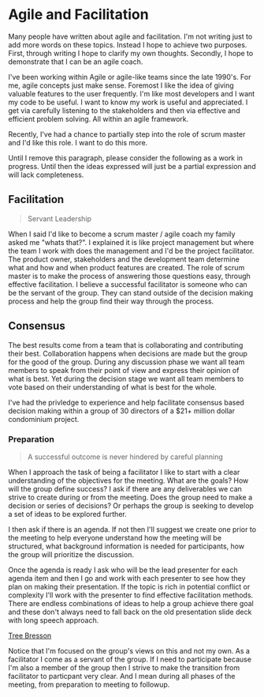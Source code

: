 # Agile and Facilitation

Many people have written about agile and facilitation.  I'm not writing just to add more words on these topics.  Instead I hope to achieve two purposes.  First, through writing I hope to clarify my own thoughts. Secondly, I hope to demonstrate that I can be an agile coach.

I've been working within Agile or agile-like teams since the late 1990's.  For me, agile concepts just make sense.
Foremost I like the idea of giving valuable features to the user frequently. I'm like most developers and I want my code to be useful.  I want to know my work is useful and appreciated. I get via carefully listening to the stakeholders and then via effective and efficient problem solving. All within an agile framework.

Recently, I've had a chance to partially step into the role of scrum master and I'd like this role. I want to do this more.

Until I remove this paragraph, please consider the following as a work in progress.  Until then the ideas expressed will just be a partial expression and will lack completeness.


## Facilitation

> Servant Leadership

When I said I'd like to become a scrum master / agile coach my family asked me "whats that?".  I explained it is like project management but where the team I work with does the management and I'd be the project facilitator.  The product owner, stakeholders and the development team determine what and how and when product features are created. The role of scrum master is to make the process of answering those questions easy, through effective facilitation.  I believe a successful facilitator is someone who can be the servant of the group. They can stand outside of the decision making process and help the group find their way through the process.  

## Consensus

The best results come from a team that is collaborating and contributing their best. Collaboration happens when decisions are made but the group for the good of the group.  During any discussion phase we want all team members to speak from their point of view and express their opinion of what is best. Yet during the decision stage we want all team members to vote based on their understanding of what is best for the whole.

I've had the privledge to experience and help facilitate consensus based decision making within a group of 30 directors of a $21+ million dollar condominium project. 


### Preparation

> A successful outcome is never hindered by careful planning

When I approach the task of being a facilitator I like to start with a clear understanding of the objectives for the meeting.  What are the goals? How will the group define success?  I ask if there are any deliverables we can strive to create during or from the meeting.  Does the group need to make a decision or series of decisions?  Or perhaps the group is seeking to develop a set of ideas to be explored further.  

I then ask if there is an agenda. If not then I'll suggest we create one prior to the meeting to help everyone understand how the meeting will be structured, what background information is needed for participants, how the group will prioritize the discussion. 

Once the agenda is ready I ask who will be the lead presenter for each agenda item and then I go and work with each presenter to see how they plan on making their presentation.  If the topic is rich in potential conflict or complexity I'll work with the presenter to find effective facilitation methods.  There are endless combinations of ideas to help a group achieve there goal and these don't always need to fall back on the old presentation slide deck with long speech approach.

[Tree Bresson](https://treegroup.info/library/formats-handout.pdf)


Notice that I'm focused on the group's views on this and not my own. As a facilitator I come as a servant of the group.  If I need to participate because I'm also a member of the group then I strive to make the transition from facilitator to particpant very clear.  And I mean during all phases of the meeting, from preparation to meeting to followup.
   